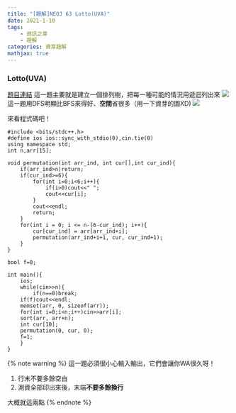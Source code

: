 ```yaml
---
title: "[題解]NEOJ 63 Lotto(UVA)"
date: 2021-1-10
tags: 
    - 資訊之芽
    - 題解
categories: 資芽題解
mathjax: true
---
```


### Lotto(UVA)
<!--more-->
[題目連結](https://neoj.sprout.tw/problem/63/)
這一題主要就是建立一個排列樹，把每一種可能的情況用遞迴列出來
![](https://i.imgur.com/cKGOtgP.png)
這一題用DFS明顯比BFS來得好、**空間**省很多（用一下資芽的圖XD)
![](https://i.imgur.com/sOjMiuk.png)

來看程式碼吧！

```cpp=
#include <bits/stdc++.h>
#define ios ios::sync_with_stdio(0),cin.tie(0)
using namespace std;
int n,arr[15];

void permutation(int arr_ind, int cur[],int cur_ind){
    if(arr_ind>n)return;
    if(cur_ind>=6){
        for(int i=0;i<6;i++){
            if(i>0)cout<<" ";
            cout<<cur[i];
        }
        cout<<endl;
        return;
    }
    for(int i = 0; i <= n-(6-cur_ind); i++){
        cur[cur_ind] = arr[arr_ind+i];
        permutation(arr_ind+i+1, cur, cur_ind+1);
    }
}

bool f=0;

int main(){
    ios;
    while(cin>>n){
        if(n==0)break;
    if(f)cout<<endl;
    memset(arr, 0, sizeof(arr));
    for(int i=0;i<n;i++)cin>>arr[i];
    sort(arr, arr+n);
    int cur[10];
    permutation(0, cur, 0);
    f=1;
    }
}
```

{% note warning %}
這一題必須很小心輸入輸出，它們會讓你WA很久呀！

1. 行末不要多餘空白
2. 測資全部印出來後，末端**不要多餘換行**

大概就這兩點
{% endnote %}
